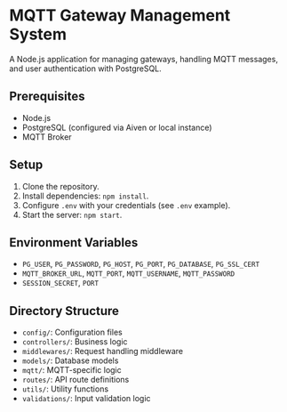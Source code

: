 # MQTT Gateway Management System

A Node.js application for managing gateways, handling MQTT messages, and user authentication with PostgreSQL.

## Prerequisites

- Node.js
- PostgreSQL (configured via Aiven or local instance)
- MQTT Broker

## Setup

1. Clone the repository.
2. Install dependencies: `npm install`.
3. Configure `.env` with your credentials (see `.env` example).
4. Start the server: `npm start`.

## Environment Variables

- `PG_USER`, `PG_PASSWORD`, `PG_HOST`, `PG_PORT`, `PG_DATABASE`, `PG_SSL_CERT`
- `MQTT_BROKER_URL`, `MQTT_PORT`, `MQTT_USERNAME`, `MQTT_PASSWORD`
- `SESSION_SECRET`, `PORT`

## Directory Structure

- `config/`: Configuration files
- `controllers/`: Business logic
- `middlewares/`: Request handling middleware
- `models/`: Database models
- `mqtt/`: MQTT-specific logic
- `routes/`: API route definitions
- `utils/`: Utility functions
- `validations/`: Input validation logic
